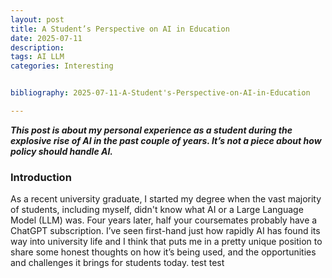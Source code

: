 ```yaml
---
layout: post
title: A Student’s Perspective on AI in Education
date: 2025-07-11
description: 
tags: AI LLM
categories: Interesting


bibliography: 2025-07-11-A-Student's-Perspective-on-AI-in-Education

---
```

***This post is about my personal experience as a student during the explosive rise of AI in the past couple of years. It’s not a piece about how policy should handle AI.***

### Introduction 

As a recent university graduate, I started my degree when the vast majority of students, including myself, didn't know what AI or a Large Language Model (LLM) was. Four years later, half your coursemates probably have a ChatGPT subscription. I’ve seen first-hand just how rapidly AI has found its way into university life and I think that puts me in a pretty unique position to share some honest thoughts on how it’s being used, and the opportunities and challenges it brings for students today. test test <d-cite key="kosmyna2025brainchatgptaccumulationcognitive"></d-cite>


